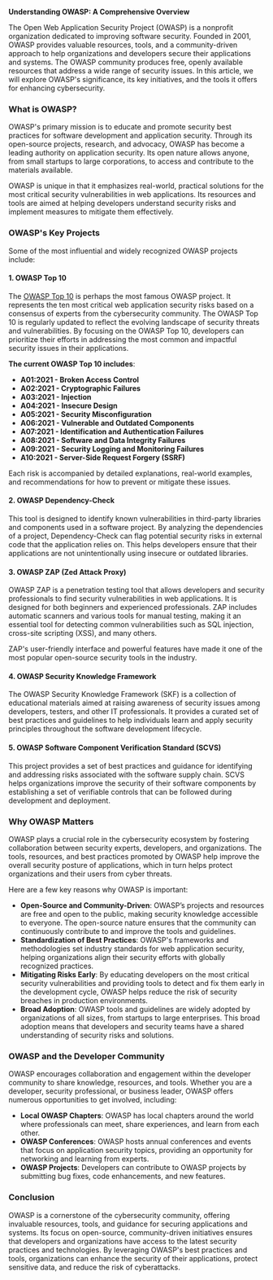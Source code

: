 **Understanding OWASP: A Comprehensive Overview**

The Open Web Application Security Project (OWASP) is a nonprofit organization dedicated to improving software security. Founded in 2001, OWASP provides valuable resources, tools, and a community-driven approach to help organizations and developers secure their applications and systems. The OWASP community produces free, openly available resources that address a wide range of security issues. In this article, we will explore OWASP's significance, its key initiatives, and the tools it offers for enhancing cybersecurity.

### What is OWASP?

OWASP's primary mission is to educate and promote security best practices for software development and application security. Through its open-source projects, research, and advocacy, OWASP has become a leading authority on application security. Its open nature allows anyone, from small startups to large corporations, to access and contribute to the materials available.

OWASP is unique in that it emphasizes real-world, practical solutions for the most critical security vulnerabilities in web applications. Its resources and tools are aimed at helping developers understand security risks and implement measures to mitigate them effectively.

### OWASP's Key Projects

Some of the most influential and widely recognized OWASP projects include:

#### 1. **OWASP Top 10**
   The [OWASP Top 10](https://owasp.org/www-project-top-ten/) is perhaps the most famous OWASP project. It represents the ten most critical web application security risks based on a consensus of experts from the cybersecurity community. The OWASP Top 10 is regularly updated to reflect the evolving landscape of security threats and vulnerabilities. By focusing on the OWASP Top 10, developers can prioritize their efforts in addressing the most common and impactful security issues in their applications. 

   **The current OWASP Top 10 includes**:
   - **A01:2021 - Broken Access Control**
   - **A02:2021 - Cryptographic Failures**
   - **A03:2021 - Injection**
   - **A04:2021 - Insecure Design**
   - **A05:2021 - Security Misconfiguration**
   - **A06:2021 - Vulnerable and Outdated Components**
   - **A07:2021 - Identification and Authentication Failures**
   - **A08:2021 - Software and Data Integrity Failures**
   - **A09:2021 - Security Logging and Monitoring Failures**
   - **A10:2021 - Server-Side Request Forgery (SSRF)**

   Each risk is accompanied by detailed explanations, real-world examples, and recommendations for how to prevent or mitigate these issues.

#### 2. **OWASP Dependency-Check**
   This tool is designed to identify known vulnerabilities in third-party libraries and components used in a software project. By analyzing the dependencies of a project, Dependency-Check can flag potential security risks in external code that the application relies on. This helps developers ensure that their applications are not unintentionally using insecure or outdated libraries.

#### 3. **OWASP ZAP (Zed Attack Proxy)**
   OWASP ZAP is a penetration testing tool that allows developers and security professionals to find security vulnerabilities in web applications. It is designed for both beginners and experienced professionals. ZAP includes automatic scanners and various tools for manual testing, making it an essential tool for detecting common vulnerabilities such as SQL injection, cross-site scripting (XSS), and many others.

   ZAP's user-friendly interface and powerful features have made it one of the most popular open-source security tools in the industry.

#### 4. **OWASP Security Knowledge Framework**
   The OWASP Security Knowledge Framework (SKF) is a collection of educational materials aimed at raising awareness of security issues among developers, testers, and other IT professionals. It provides a curated set of best practices and guidelines to help individuals learn and apply security principles throughout the software development lifecycle.

#### 5. **OWASP Software Component Verification Standard (SCVS)**
   This project provides a set of best practices and guidance for identifying and addressing risks associated with the software supply chain. SCVS helps organizations improve the security of their software components by establishing a set of verifiable controls that can be followed during development and deployment.

### Why OWASP Matters

OWASP plays a crucial role in the cybersecurity ecosystem by fostering collaboration between security experts, developers, and organizations. The tools, resources, and best practices promoted by OWASP help improve the overall security posture of applications, which in turn helps protect organizations and their users from cyber threats.

Here are a few key reasons why OWASP is important:
- **Open-Source and Community-Driven**: OWASP’s projects and resources are free and open to the public, making security knowledge accessible to everyone. The open-source nature ensures that the community can continuously contribute to and improve the tools and guidelines.
- **Standardization of Best Practices**: OWASP's frameworks and methodologies set industry standards for web application security, helping organizations align their security efforts with globally recognized practices.
- **Mitigating Risks Early**: By educating developers on the most critical security vulnerabilities and providing tools to detect and fix them early in the development cycle, OWASP helps reduce the risk of security breaches in production environments.
- **Broad Adoption**: OWASP tools and guidelines are widely adopted by organizations of all sizes, from startups to large enterprises. This broad adoption means that developers and security teams have a shared understanding of security risks and solutions.

### OWASP and the Developer Community

OWASP encourages collaboration and engagement within the developer community to share knowledge, resources, and tools. Whether you are a developer, security professional, or business leader, OWASP offers numerous opportunities to get involved, including:
- **Local OWASP Chapters**: OWASP has local chapters around the world where professionals can meet, share experiences, and learn from each other.
- **OWASP Conferences**: OWASP hosts annual conferences and events that focus on application security topics, providing an opportunity for networking and learning from experts.
- **OWASP Projects**: Developers can contribute to OWASP projects by submitting bug fixes, code enhancements, and new features.

### Conclusion

OWASP is a cornerstone of the cybersecurity community, offering invaluable resources, tools, and guidance for securing applications and systems. Its focus on open-source, community-driven initiatives ensures that developers and organizations have access to the latest security practices and technologies. By leveraging OWASP's best practices and tools, organizations can enhance the security of their applications, protect sensitive data, and reduce the risk of cyberattacks.